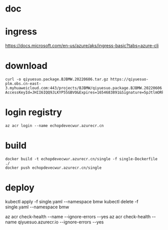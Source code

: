 # doc

# ingress
https://docs.microsoft.com/en-us/azure/aks/ingress-basic?tabs=azure-cli

# download
```
curl -o qiyuesuo.package.BJBMW.20220606.tar.gz https://qiyuesuo-plm.obs.cn-east-3.myhuaweicloud.com:443/projects/BJBMW/qiyuesuo.package.BJBMW.20220606.tar.gz?AccessKeyId=JHII6IQQ9JLKYP5SGBVO&Expires=1654683891&Signature=5pJtlmORk4VTmeejcg9GuGqGClw%3D
```

# login registry
```
az acr login --name echopdevecwur.azurecr.cn
```

# build

```
docker build -t echopdevecwur.azurecr.cn/single -f single-Dockerfile ./
docker push echopdevecwur.azurecr.cn/single
```

# deploy
kubectl apply -f single.yaml --namespace bmw
kubectl delete -f single.yaml --namespace bmw

az acr check-health --name <myregistry> --ignore-errors --yes
az acr check-health --name qiyuesuo.azurecr.io --ignore-errors --yes
